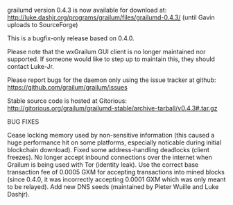 grailumd version 0.4.3 is now available for download at:
http://luke.dashjr.org/programs/grailum/files/grailumd-0.4.3/ (until Gavin uploads to SourceForge)

This is a bugfix-only release based on 0.4.0.

Please note that the wxGrailum GUI client is no longer maintained nor supported. If someone would like to step up to maintain this, they should contact Luke-Jr.

Please report bugs for the daemon only using the issue tracker at github:
https://github.com/grailum/grailum/issues

Stable source code is hosted at Gitorious:
http://gitorious.org/grailum/grailumd-stable/archive-tarball/v0.4.3#.tar.gz

BUG FIXES

Cease locking memory used by non-sensitive information (this caused a huge performance hit on some platforms, especially noticable during initial blockchain download).
Fixed some address-handling deadlocks (client freezes).
No longer accept inbound connections over the internet when Grailum is being used with Tor (identity leak).
Use the correct base transaction fee of 0.0005 GXM for accepting transactions into mined blocks (since 0.4.0, it was incorrectly accepting 0.0001 GXM which was only meant to be relayed).
Add new DNS seeds (maintained by Pieter Wuille and Luke Dashjr).

